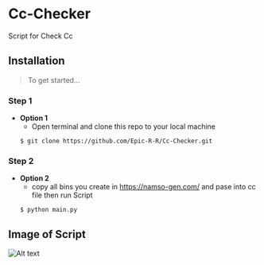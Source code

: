 # Cc-Checker
Script for  Check Cc
## Installation
> To get started...
### Step 1
- **Option 1**
    - Open terminal and clone this repo to your local machine
    ```shell
    $ git clone https://github.com/Epic-R-R/Cc-Checker.git
### Step 2
- **Option 2**
    - copy all bins you create in https://namso-gen.com/ and pase into cc file then run Script
    ```shell
    $ python main.py
    ```
## Image of Script
![Alt text](https://i.ibb.co/vLdB06D/Webp-net-resizeimage.png "Screenshot of Script")
